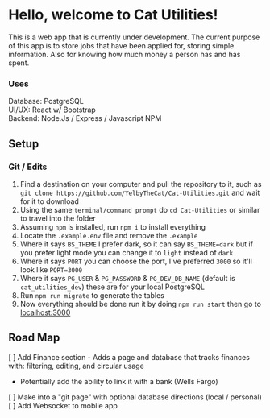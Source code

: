 # Hello, welcome to Cat Utilities!

This is a web app that is currently under development. The current purpose of this app is to store jobs that have been applied for, storing simple information. Also for knowing how much money a person has and has spent.

### Uses
Database: PostgreSQL\
UI/UX: React w/ Bootstrap\
Backend: Node.Js / Express / Javascript
NPM

## Setup

### Git / Edits
1. Find a destination on your computer and pull the repository to it, such as `git clone https://github.com/YelbyTheCat/Cat-Utilities.git` and wait for it to download
2. Using the same `terminal/command prompt` do `cd Cat-Utilities` or similar to travel into the folder
3. Assuming `npm` is installed, run `npm i` to install everything
4. Locate the `.example.env` file and remove the `.example`
5. Where it says `BS_THEME` I prefer dark, so it can say `BS_THEME=dark` but if you prefer light mode you can change it to `light` instead of `dark`
6. Where it says `PORT` you can choose the port, I've preferred `3000` so it'll look like `PORT=3000`
7. Where it says `PG_USER` & `PG_PASSWORD` & `PG_DEV_DB_NAME` (default is `cat_utilities_dev`) these are for your local PostgreSQL
8. Run `npm run migrate` to generate the tables
9. Now everything should be done run it by doing `npm run start` then go to [localhost:3000](http://localhost:3000/)

## Road Map
[ ] Add Finance section - Adds a page and database that tracks finances with: filtering, editing, and circular usage
 - Potentially add the ability to link it with a bank (Wells Fargo)
   
[ ] Make into a "git page" with optional database directions (local / personal)
[ ] Add Websocket to mobile app
